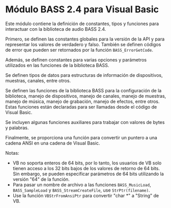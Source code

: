# Módulo BASS 2.4 para Visual Basic
Este módulo contiene la definición de constantes, tipos y funciones para interactuar con la biblioteca de audio BASS 2.4.

Primero, se definen las constantes globales para la versión de la API y para representar los valores de verdadero y falso. También se definen códigos de error que pueden ser retornados por la función `BASS_ErrorGetCode`.

Además, se definen constantes para varias opciones y parámetros utilizados en las funciones de la biblioteca BASS.

Se definen tipos de datos para estructuras de información de dispositivos, muestras, canales, entre otros.

Se definen las funciones de la biblioteca BASS para la configuración de la biblioteca, manejo de dispositivos, manejo de canales, manejo de muestras, manejo de música, manejo de grabación, manejo de efectos, entre otros. Estas funciones están declaradas para ser llamadas desde el código de Visual Basic.

Se incluyen algunas funciones auxiliares para trabajar con valores de bytes y palabras.

Finalmente, se proporciona una función para convertir un puntero a una cadena ANSI en una cadena de Visual Basic.

Notas:
- VB no soporta enteros de 64 bits, por lo tanto, los usuarios de VB solo tienen acceso a los 32 bits bajos de los valores de retorno de 64 bits. Sin embargo, se pueden especificar parámetros de 64 bits utilizando la versión "64" de la función.
- Para pasar un nombre de archivo a las funciones `BASS_MusicLoad`, `BASS_SampleLoad` y `BASS_StreamCreateFile`, use `StrPtr(filename)`.
- Use la función `VBStrFromAnsiPtr` para convertir "char *" a "String" de VB.